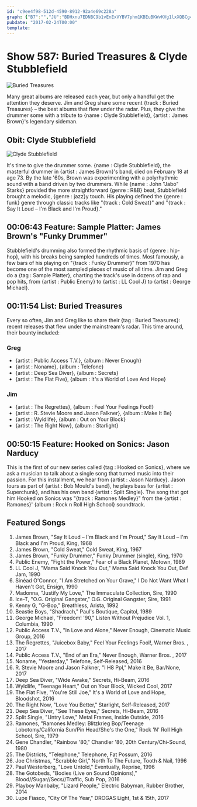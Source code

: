 ```yaml
---
id: "c9ee4f98-512d-4590-8912-92a4e69c228a"
graph: {"B7":"","JU":"BDHxnu7EDNBC9b1vEnExVYBV7phm1KBEuBKWvKVg1lxXQBCg4X6Iv7zBM7JUBArehM3VvAVv5ROtM8MV","2BR":"MIUMJpu2yBMIUMJNFhHLMIUMJwNyfKMIUMJUxwCFBKKJOUApuABKKJOBMw3s"}
pubdate: "2017-02-24T00:00"
template: 
---
```






# Show 587: Buried Treasures & Clyde Stubblefield

![Buried Treasures](https://static.soundopinions.org/images/2017/buriedtreasures2017_web.jpg)

Many great albums are released each year, but only a handful get the attention they deserve. Jim and Greg share some recent {track : Buried Treasures} – the best albums that flew under the radar. Plus, they give the drummer some with a tribute to {name : Clyde Stubblefield}, {artist : James Brown}'s legendary sideman.



## Obit: Clyde Stubblefield

![Clyde Stubblefield](https://static.soundopinions.org/images/2017/clydestubblefield.jpg)

It's time to give the drummer some. {name : Clyde Stubblefield}, the masterful drummer in {artist : James Brown}'s band, died on February 18 at age 73. By the late '60s, Brown was experimenting with a polyrhythmic sound with a band driven by two drummers. While {name : John "Jabo" Starks} provided the more straightforward {genre : R&B} beat, Stubblefield brought a melodic, {genre : jazz}y touch. His playing defined the {genre : funk} genre through classic tracks like "{track : Cold Sweat}" and "{track : Say It Loud – I'm Black and I'm Proud}."



## 00:06:43 Feature: Sample Platter: James Brown's "Funky Drummer"

Stubblefield's drumming also formed the rhythmic basis of {genre : hip-hop}, with his breaks being sampled hundreds of times. Most famously, a few bars of his playing on "{track : Funky Drummer}" from 1970 has become one of the most sampled pieces of music of all time. Jim and Greg do a {tag : Sample Platter}, charting the track's use in dozens of rap and pop hits, from {artist : Public Enemy} to {artist : LL Cool J} to {artist : George Michael}.



## 00:11:54 List: Buried Treasures

Every so often, Jim and Greg like to share their {tag : Buried Treasures}: recent releases that flew under the mainstream's radar. This time around, their bounty included:


### Greg

- {artist : Public Access T.V.}, {album : Never Enough}
- {artist : Noname}, {album : Telefone}
- {artist : Deep Sea Diver}, {album : Secrets}
- {artist : The Flat Five}, {album : It's a World of Love And Hope}


### Jim

- {artist : The Regrettes}, {album : Feel Your Feelings Fool!}
- {artist : R. Stevie Moore and Jason Falkner}, {album : Make It Be}
- {artist : Wyldlife}, {album : Out on Your Block}
- {artist : The Right Now}, {album : Starlight}



## 00:50:15 Feature: Hooked on Sonics: Jason Narducy

This is the first of our new series called {tag : Hooked on Sonics}, where we ask a musician to talk about a single song that turned music into their passion. For this installment, we hear from {artist : Jason Narducy}. Jason tours as part of {artist : Bob Mould's band}, he plays bass for {artist : Superchunk}, and has his own band {artist : Split Single}. The song that got him Hooked on Sonics was "{track : Ramones Medley}" from the {artist : Ramones}' {album : Rock n Roll High School} soundtrack.



## Featured Songs

1. James Brown, "Say It Loud – I'm Black and I'm Proud," Say It Loud – I'm Black and I'm Proud, King, 1968
2. James Brown, "Cold Sweat," Cold Sweat, King, 1967
3. James Brown, "Funky Drummer," Funky Drummer (single), King, 1970
4. Public Enemy, "Fight the Power," Fear of a Black Planet, Motown, 1989
5. LL Cool J, "Mama Said Knock You Out," Mama Said Knock You Out, Def Jam, 1990
6. Sinéad O'Connor, "I Am Stretched on Your Grave," I Do Not Want What I Haven't Got, Ensign, 1990
7. Madonna, "Justify My Love," The Immaculate Collection, Sire, 1990
8. Ice-T, "O.G. Original Gangster," O.G. Original Gangster, Sire, 1991
9. Kenny G, "G-Bop," Breathless, Arista, 1992
10. Beastie Boys, "Shadrach," Paul's Boutique, Capitol, 1989
11. George Michael, "Freedom! '90," Listen Without Prejudice Vol. 1, Columbia, 1990
12. Public Access T.V., "In Love and Alone," Never Enough, Cinematic Music Group, 2016
13. The Regrettes, "Juicebox Baby," Feel Your Feelings Fool!, Warner Bros. , 2017
14. Public Access T.V., "End of an Era," Never Enough, Warner Bros. , 2017
15. Noname, "Yesterday," Telefone, Self-Released, 2016
16. R. Stevie Moore and Jason Falkner, "I H8 Ppl," Make it Be, Bar/None, 2017
17. Deep Sea Diver, "Wide Awake," Secrets, Hi-Beam, 2016
18. Wyldlife, "Teenage Heart," Out on Your Block, Wicked Cool, 2017
19. The Flat Five, "You're Still Joe," It's a World of Love and Hope, Bloodshot, 2016
20. The Right Now, "Love You Better," Starlight, Self-Released, 2017
21. Deep Sea Diver, "See These Eyes," Secrets, Hi-Beam, 2016
22. Split Single, "Untry Love," Metal Frames, Inside Outside, 2016
23. Ramones, "Ramones Medley: Blitzkrieg Bop/Teenage Lobotomy/California Sun/Pin Head/She's the One," Rock 'N' Roll High School, Sire, 1979
24. Gene Chandler, "Rainbow '80," Chandler '80, 20th Century/Chi-Sound, 1980
25. The Districts, "Telephone," Telephone, Fat Possum, 2016
26. Joe Christmas, "Scrabble Girl," North To The Future, Tooth & Nail, 1996
27. Paul Westerberg, "Love Untold," Eventually, Reprise, 1996
28. The Gotobeds, "Bodies (Live on Sound Opinions)," Blood//Sugar//Secs//Traffic, Sub Pop, 2016
29. Playboy Manbaby, "Lizard People," Electric Babyman, Rubber Brother, 2014
30. Lupe Fiasco, "City Of The Year," DROGAS Light, 1st & 15th, 2017